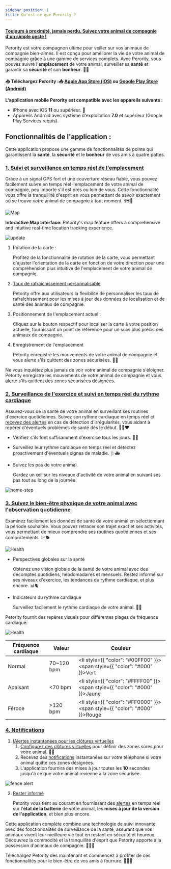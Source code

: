 ```yaml
---
sidebar_position: 1
title: Qu'est-ce que Perority ?
---
```


#### [Toujours à proximité, jamais perdu. Suivez votre animal de compagnie d'un simple geste !](https://www.petority.net/) 
Perority est votre compagnon ultime pour veiller sur vos animaux de compagnie bien-aimés. Il est conçu pour améliorer la vie de votre animal de compagnie grâce à une gamme de services complets. Avec Perority, vous pouvez suivre l'**emplacement** de votre animal, surveiller sa **santé** et garantir sa **sécurité** et son **bonheur**. 🐾📲

#### 📥 Téléchargez Perority :📥 [Apple App Store (iOS)](/img/logo.svg) ou [Google Play Store (Android)](/img/logo.svg)
**L'application mobile Perority est compatible avec les appareils suivants :**
+ iPhone avec iOS **11** ou supérieur. 📱
+ Appareils Android avec système d'exploitation **7.0** et supérieur (Google Play Services requis).

## Fonctionnalités de l'application :
Cette application propose une gamme de fonctionnalités de pointe qui garantissent la **santé**, la **sécurité** et le **bonheur** de vos amis à quatre pattes.
### [1. Suivi et surveillance en temps réel de l'emplacement](/docs/petority/features/live-tracking)
Grâce à un signal GPS fort et une couverture réseau fiable, vous pouvez facilement suivre en temps réel l'emplacement de votre animal de compagnie, peu importe s'il est près ou loin de vous. Cette fonctionnalité vous offre la tranquillité d'esprit en vous permettant de savoir exactement où se trouve votre animal de compagnie à tout moment. 🗺️🐶

![Map](/img/get-to-know/GPS.jpg)

**Interactive Map Interface:** Petority's map feature offers a comprehensive and intuitive real-time location tracking experience. 

![update](/img/get-to-know/Map.jpg)

1. Rotation de la carte :

	Profitez de la fonctionnalité de rotation de la carte, vous permettant d'ajuster l'orientation de la carte en fonction de votre direction pour une compréhension plus intuitive de l'emplacement de votre animal de compagnie.

2. [Taux de rafraîchissement personnalisable](/docs/petority/general-setting/refresh-rates)

	Petority offre aux utilisateurs la flexibilité de personnaliser les taux de rafraîchissement pour les mises à jour des données de localisation et de santé des animaux de compagnie.

3. Positionnement de l'emplacement actuel :

	Cliquez sur le bouton respectif pour localiser la carte à votre position actuelle, fournissant un point de référence pour un suivi plus précis des animaux de compagnie.

4. Enregistrement de l'emplacement

	Petority enregistre les mouvements de votre animal de compagnie et vous alerte s'ils quittent des zones sécurisées. 📝🚨

Ne vous inquiétez plus jamais de voir votre animal de compagnie s'éloigner. Petority enregistre les mouvements de votre animal de compagnie et vous alerte s'ils quittent des zones sécurisées désignées.
### [2. Surveillance de l'exercice et suivi en temps réel du rythme cardiaque](/docs/petority/features/realtime-heartrate-monitoring)
Assurez-vous de la santé de votre animal en surveillant ses routines d'exercice quotidiennes. Suivez son rythme cardiaque en temps réel et [recevez des alertes](/docs/petority/notification/type) en cas de détection d'irrégularités, vous aidant à repérer d'éventuels problèmes de santé dès le début. 🏃‍♂️❤️

+ Vérifiez s'ils font suffisamment d'exercice tous les jours. 🐾🏃
+ Surveillez leur rythme cardiaque en temps réel et détectez proactivement d'éventuels signes de maladie. 🩺🚑
+ Suivez les pas de votre animal.

    Gardez un œil sur les niveaux d'activité de votre animal en suivant ses pas tout au long de la journée.

![home-step](/img/get-to-know/Exercise-Monitoring-and-Real-time-Heart-Rate-Tracking.jpg)

### [3. Suivez le bien-être physique de votre animal avec l'observation quotidienne](/docs/petority/features/health-monitoring)
Examinez facilement les données de santé de votre animal en sélectionnant la période souhaitée. Vous pouvez retracer son trajet exact et ses activités, vous permettant de mieux comprendre ses routines quotidiennes et ses comportements. 📈🐕

![Health](/img/get-to-know/Comprehensive-Health-Insights.gif)

+ Perspectives globales sur la santé

	Obtenez une vision globale de la santé de votre animal avec des décomptes quotidiens, hebdomadaires et mensuels. Restez informé sur ses niveaux d'exercice, les tendances du rythme cardiaque, et plus encore. 📊🐈
+ Indicateurs du rythme cardiaque

	Surveillez facilement le rythme cardiaque de votre animal. 💓🌈

Petority fournit des repères visuels pour différentes plages de fréquence cardiaque:

![Health](/img/get-to-know/Heart-Rate-Indicators.jpg)

| Fréquence cardiaque  | Valeur  | Couleur   |
| ----------- | ----------- | ----------- |
|  Normal     | 70~120 bpm |  <li style={{ "color": "#00FF00" }}><span style={{ "color": "#000" }}>Vert</span></li> |
| Apaisant   | <70 bpm   | <li style={{ "color": "#FFFF00" }}><span style={{ "color": "#000" }}>Jaune</span></li> |
| Féroce   | >120 bpm   |  <li style={{ "color": "#FF0000" }}><span style={{ "color": "#000" }}>Rouge</span></li> |

### [4. Notifications ](/docs/petority/notification/type)
1. [IAlertes instantanées pour les clôtures virtuelles](/docs/petority/notification/fence-event)
	1. [Configurez des clôtures virtuelles](/docs/petority/features/fence) pour définir des zones sûres pour votre animal. 🚧📢
	2. Recevez des [notifications](/docs/petority/notification/fence-event) instantanées sur votre téléphone si votre animal quitte ces zones désignées.
	3. L'application fournira des mises à jour toutes les **10** secondes jusqu'à ce que votre animal revienne à la zone sécurisée.

![fence alert](/img/get-to-know/Instant-Fence-Alerts.jpg)

2. [Rester informé](/docs/petority/notification/type)

	Petority vous tient au courant en fournissant des [alertes](/docs/petority/notification/type) en temps réel sur l'**état de la batterie** de votre animal, les **mises à jour de la version de l'application**, et bien plus encore.

Cette application complète combine une technologie de suivi innovante avec des fonctionnalités de surveillance de la santé, assurant que vos animaux vivent leur meilleure vie tout en restant en sécurité et heureux. Découvrez la commodité et la tranquillité d'esprit que Petority apporte à la possession d'animaux de compagnie. 🐕‍🦺🏡

Téléchargez Petority dès maintenant et commencez à profiter de ces fonctionnalités pour le bien-être de vos amis à fourrure. 🐶🐱🦔





